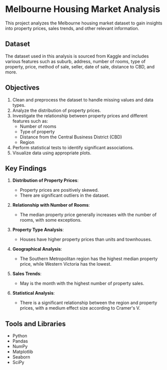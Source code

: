 # Melbourne Housing Market Analysis

This project analyzes the Melbourne housing market dataset to gain insights into property prices, sales trends, and other relevant information.

## Dataset

The dataset used in this analysis is sourced from Kaggle and includes various features such as suburb, address, number of rooms, type of property, price, method of sale, seller, date of sale, distance to CBD, and more.

## Objectives

1. Clean and preprocess the dataset to handle missing values and data types.
2. Analyze the distribution of property prices.
3. Investigate the relationship between property prices and different features such as:
    - Number of rooms
    - Type of property
    - Distance from the Central Business District (CBD)
    - Region
4. Perform statistical tests to identify significant associations.
5. Visualize data using appropriate plots.

## Key Findings

1. **Distribution of Property Prices**:
    - Property prices are positively skewed.
    - There are significant outliers in the dataset.

2. **Relationship with Number of Rooms**:
    - The median property price generally increases with the number of rooms, with some exceptions.

3. **Property Type Analysis**:
    - Houses have higher property prices than units and townhouses.

4. **Geographical Analysis**:
    - The Southern Metropolitan region has the highest median property price, while Western Victoria has the lowest.

5. **Sales Trends**:
    - May is the month with the highest number of property sales.

6. **Statistical Analysis**:
    - There is a significant relationship between the region and property prices, with a medium effect size according to Cramer's V.

## Tools and Libraries

- Python
- Pandas
- NumPy
- Matplotlib
- Seaborn
- SciPy
